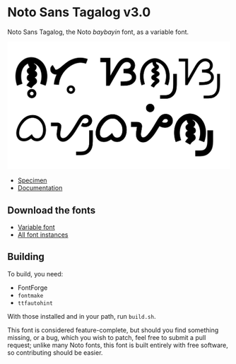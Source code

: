 # Noto Sans Tagalog v3.0

Noto Sans Tagalog, the Noto _baybayin_ font, as a variable font.

![](https://raw.githubusercontent.com/ctrlcctrlv/Noto-Sans-Tagalog/master/banner.png)

* [Specimen](https://raw.githubusercontent.com/ctrlcctrlv/Noto-Sans-Tagalog-v3/master/specimen.pdf)
* [Documentation](https://raw.githubusercontent.com/ctrlcctrlv/Noto-Sans-Tagalog-v3/master/documentation.pdf)

## Download the fonts
* [Variable font](https://github.com/ctrlcctrlv/Noto-Sans-Tagalog-v3/raw/master/dist/NotoSansTagalog[wght].ttf)
* [All font instances](https://github.com/ctrlcctrlv/Noto-Sans-Tagalog-v3/tree/master/dist)

## Building

To build, you need:

* FontForge
* `fontmake`
* `ttfautohint`

With those installed and in your path, run `build.sh`.

This font is considered feature-complete, but should you find something missing, or a bug, which you wish to patch, feel free to submit a pull request; unlike many Noto fonts, this font is built entirely with free software, so contributing should be easier.
